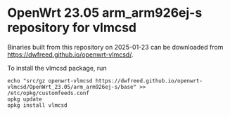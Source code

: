 OpenWrt 23.05 arm_arm926ej-s repository for vlmcsd
========

Binaries built from this repository on 2025-01-23 can be downloaded from <https://dwfreed.github.io/openwrt-vlmcsd/>.

To install the vlmcsd package, run

```
echo "src/gz openwrt-vlmcsd https://dwfreed.github.io/openwrt-vlmcsd/OpenWrt_23.05/arm_arm926ej-s/base" >> /etc/opkg/customfeeds.conf
opkg update
opkg install vlmcsd
```
